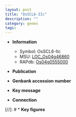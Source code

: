 ```yaml
---
layout: post
title: "OsSCL6-IIc"
description: ""
category: genes
tags: 
---
```


* **Information**  
    + Symbol: OsSCL6-IIc  
    + MSU: [LOC_Os04g46860](http://rice.uga.edu/cgi-bin/ORF_infopage.cgi?orf=LOC_Os04g46860)  
    + RAPdb: [Os04g0555000](http://rapdb.dna.affrc.go.jp/viewer/gbrowse_details/irgsp1?name=Os04g0555000)  

* **Publication**  

* **Genbank accession number**  

* **Key message**  

* **Connection**  

[//]: # * **Key figures**  


